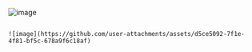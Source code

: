 
![image](https://github.com/user-attachments/assets/2fae0024-4297-4689-a4c4-842cbb180864)

```

![image](https://github.com/user-attachments/assets/d5ce5092-7f1e-4f81-bf5c-678a9f6c18af)

